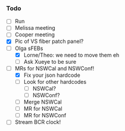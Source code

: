 ### Todo

- [ ] Run
- [ ] Melissa meeting
- [ ] Cooper meeting
- [x] Pic of VS fiber patch panel?
- [ ] Olga sFEBs
   - [x] Lorne/Theo: we need to move them eh
   - [ ] Ask Xueye to be sure
- [ ] MRs for NSWCal and NSWConf!
   - [x] Fix your json hardcode
   - [ ] Look for other hardcodes
      - [ ] NSWCal?
      - [ ] NSWConf?
   - [ ] Merge NSWCal
   - [ ] MR for NSWCal
   - [ ] MR for NSWConf
- [ ] Stream BCR clock!
